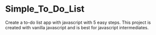 # Simple_To_Do_List
Create a to-do list app with javascript with 5 easy steps. This project is created with vanilla javascript and is best for javascript intermediates.
